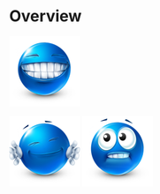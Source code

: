 # Overview
![Smiley 1](images/2.png "2.png")

![Smiley 2](images/4.png "4.png")
![Smiley 3](images/15.png "15.png")